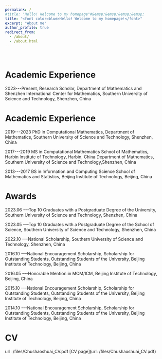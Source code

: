 ```yaml
---
permalink: /
#title: "Hello! Welcome to my homepage"#&emsp;&emsp;&emsp;&emsp;
title: "<font color=blue>Hello! Welcome to my homepage!</font>"
excerpt: "About me"
author_profile: true
redirect_from: 
  - /about/
  - /about.html
---
```


&nbsp;
&nbsp;


Academic Experience
======
2023---Present, Research Scholar, Department of Mathematics and Shenzhen International Center for Mathematics, Southern University of Science and Technology, Shenzhen, China


Academic Experience
======
2019---2023 PhD in Computational Mathematics,
          Department of Mathematics, Southern University of Science and Technology, Shenzhen, China
  
2017---2019  MS in Computational Mathematics
           School of Mathematics, Harbin Institute of Technology, Harbin, China 
           Department of Mathematics, Southern University of Science and Technology,Shenzhen, China

2013---2017 BS in Information and Computing Science
           School of Mathematics and Statistics, Beijing Institute of Technology, Beijing, China


Awards
======
2023.06 ---Top 10 Graduates with a Postgraduate Degree of the University, Southern University of Science and Technology, Shenzhen, China

2023.05 ---Top 10 Graduates with a Postgraduate Degree of the School of Science,
Southern University of Science and Technology, Shenzhen, China

2022.10 ---National Scholarship, Southern University of Science and Technology, Shenzhen, China

2016.10 ---National Encouragement Scholarship, Scholarship for Outstanding Students, Outstanding Students of the University, Beijing Institute of Technology, Beijing, China

2016.05 ---Honorable Mention in MCM/ICM, Beijing Institute of Technology, Beijing, China

2015.10 ---National Encouragement Scholarship, Scholarship for Outstanding Students, Outstanding Students of the University, Beijing Institute of Technology, Beijing, China

2014.10 ---National Encouragement Scholarship, Scholarship for Outstanding Students, Outstanding Students of the University, Beijing Institute of Technology, Beijing, China

CV
======
url: /files/Chushaoshuai_CV.pdf
[CV page](url: /files/Chushaoshuai_CV.pdf)
